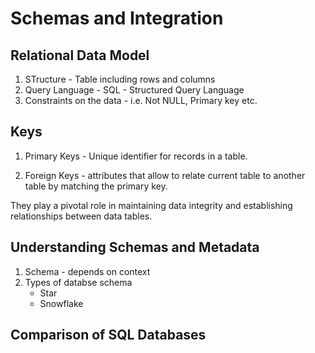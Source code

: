 # Schemas and Integration

## Relational Data Model

1. STructure - Table including rows and columns
2. Query Language - SQL - Structured Query Language
3. Constraints on the data - i.e. Not NULL, Primary key etc.

## Keys

1. Primary Keys - Unique identifier for records in a table.

2. Foreign Keys - attributes that allow to relate current table to another table by matching the primary key.

They play a pivotal role in maintaining data integrity and establishing relationships between data tables.

## Understanding Schemas and Metadata

1. Schema - depends on context
2. Types of databse schema
    - Star
    - Snowflake
  
## Comparison of SQL Databases

